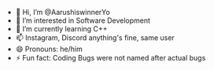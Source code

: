 - 👋 Hi, I’m @AarushiswinnerYo
- 👀 I’m interested in Software Development
- 🌱 I’m currently learning C++
- 📫 Instagram, Discord anything's fine, same user
- 😄 Pronouns: he/him
- ⚡ Fun fact: Coding Bugs were not named after actual bugs

